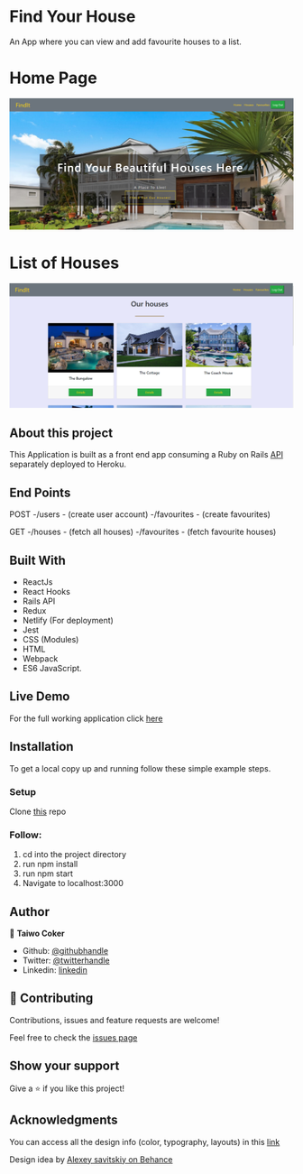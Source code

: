 # Find Your House

An App where you can view and add favourite houses to a list.

# Home Page
![screenshot](./snapshot2.PNG)

# List of Houses
![screenshot](./snapshot1.PNG)


## About this project

This Application is built as a front end app consuming a Ruby on Rails [API](https://arcane-scrubland-62933.herokuapp.com/) separately deployed to Heroku.

## End Points

POST
-/users - (create user account)
-/favourites - (create favourites)

GET
-/houses - (fetch all houses)
-/favourites - (fetch favourite houses)

## Built With
- ReactJs
- React Hooks
- Rails API
- Redux
- Netlify (For deployment)
- Jest
- CSS (Modules)
- HTML
- Webpack
- ES6 JavaScript.

## Live Demo
For the full working application click [here](https://find-your-house.netlify.app/)

## Installation
To get a local copy up and running follow these simple example steps.

### Setup
Clone [this](https://github.com/taiwocoker/Find_a_house_app) repo

### Follow:
1. cd into the project directory
2. run npm install
3. run npm start
4. Navigate to localhost:3000

## Author

👤 **Taiwo Coker**

- Github: [@githubhandle](https://github.com/taiwocoker)
- Twitter: [@twitterhandle](https://twitter.com/SelloCoker)
- Linkedin: [linkedin](https://linkedin.com/in/taiwo-coker)



## 🤝 Contributing

Contributions, issues and feature requests are welcome!

Feel free to check the [issues page](https://github.com/taiwocoker/Find_a_house_app/issues)

## Show your support

Give a ⭐️ if you like this project!

## Acknowledgments

You can access all the design info (color, typography, layouts) in this [link](https://www.behance.net/gallery/37706679/Circle-(Landing-page-Dashboard-Mobile-App))

Design idea by [Alexey savitskiy on Behance](https://www.behance.net/alexey_savitskiy)
